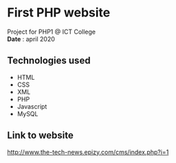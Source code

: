 # First PHP website
Project for PHP1 @ ICT College <br/>
<b>Date</b> : april 2020
## Technologies used
* HTML
* CSS
* XML
* PHP
* Javascript
* MySQL
## Link to website
http://www.the-tech-news.epizy.com/cms/index.php?i=1

